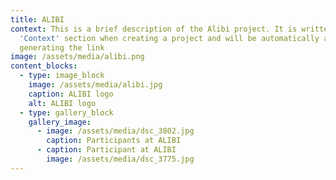 ```yaml
---
title: ALIBI
context: This is a brief description of the Alibi project. It is written in the
  'Context' section when creating a project and will be automatically added when
  generating the link
image: /assets/media/alibi.png
content_blocks:
  - type: image_block
    image: /assets/media/alibi.jpg
    caption: ALIBI logo
    alt: ALIBI logo
  - type: gallery_block
    gallery_image:
      - image: /assets/media/dsc_3802.jpg
        caption: Participants at ALIBI
      - caption: Participant at ALIBI
        image: /assets/media/dsc_3775.jpg
---
```

